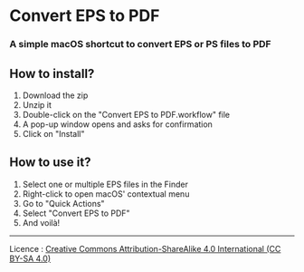 # Convert EPS to PDF
### A simple macOS shortcut to convert EPS or PS files to PDF

## How to install?
1. Download the zip
2. Unzip it
3. Double-click on the "Convert EPS to PDF.workflow" file
4. A pop-up window opens and asks for confirmation
5. Click on "Install"

## How to use it?
1. Select one or multiple EPS files in the Finder
2. Right-click to open macOS' contextual menu
3. Go to "Quick Actions"
4. Select "Convert EPS to PDF"
5. And voilà!

---

Licence : [Creative Commons Attribution-ShareAlike 4.0 International (CC BY-SA 4.0)](http://creativecommons.org/licenses/by-sa/4.0/)
